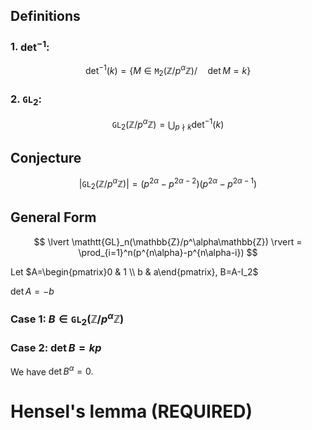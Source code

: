 ## Definitions 

### 1. $\det^{-1}:$

$$
\det^{-1}(k) = \left\{M\in\mathtt{M}_2\left(\mathbb{Z}/p^{\alpha}\mathbb{Z}\right) /\quad \det M=k\right\}
$$

### 2. $\mathtt{GL}_2:$

$$
\mathtt{GL}_2(\mathbb{Z}/p^\alpha\mathbb{Z})=\bigcup_{p\ \nmid \ k} \det^{-1}(k)
$$

## Conjecture

$$
\lvert \mathtt{GL}_2(\mathbb{Z}/p^\alpha\mathbb{Z}) \rvert = (p^{2\alpha}-p^{2\alpha-2})(p^{2\alpha}-p^{2\alpha-1})
$$

## General Form

$$
\lvert \mathtt{GL}_n(\mathbb{Z}/p^\alpha\mathbb{Z}) \rvert = \prod_{i=1}^n(p^{n\alpha}-p^{n\alpha-i})
$$

Let $A=\begin{pmatrix}0 & 1 \\ b & a\end{pmatrix}, B=A-I_2$

$\det A=-b$



### Case 1: $B\in\mathtt{GL}_2(\mathbb{Z}/p^\alpha\mathbb{Z})$

### Case 2: $\det B=kp$

We have $\det B^\alpha=0.$

# Hensel's lemma (REQUIRED)



